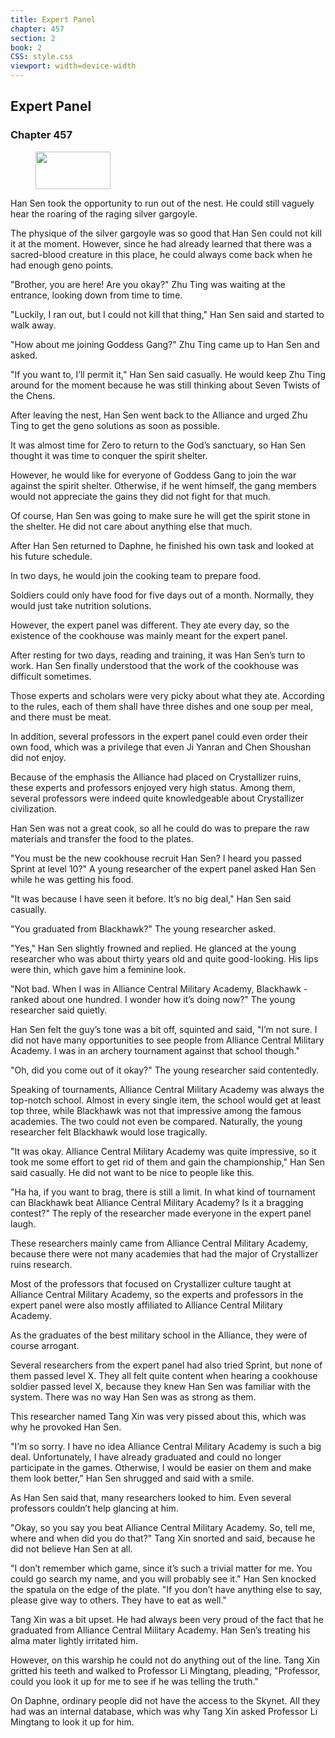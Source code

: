 ```yaml
---
title: Expert Panel
chapter: 457
section: 2
book: 2
CSS: style.css
viewport: width=device-width
---
```


## Expert Panel

### Chapter 457

<figure>
	<img src="../Images/gem.gif" alt="" id="gem" width="120" height="60" />
</figure>

Han Sen took the opportunity to run out of the nest. He could still vaguely hear the roaring of the raging silver gargoyle.

The physique of the silver gargoyle was so good that Han Sen could not kill it at the moment. However, since he had already learned that there was a sacred-blood creature in this place, he could always come back when he had enough geno points.

"Brother, you are here! Are you okay?" Zhu Ting was waiting at the entrance, looking down from time to time.

"Luckily, I ran out, but I could not kill that thing," Han Sen said and started to walk away.

"How about me joining Goddess Gang?" Zhu Ting came up to Han Sen and asked.

"If you want to, I’ll permit it," Han Sen said casually. He would keep Zhu Ting around for the moment because he was still thinking about Seven Twists of the Chens.

After leaving the nest, Han Sen went back to the Alliance and urged Zhu Ting to get the geno solutions as soon as possible.

It was almost time for Zero to return to the God’s sanctuary, so Han Sen thought it was time to conquer the spirit shelter.

However, he would like for everyone of Goddess Gang to join the war against the spirit shelter. Otherwise, if he went himself, the gang members would not appreciate the gains they did not fight for that much.

Of course, Han Sen was going to make sure he will get the spirit stone in the shelter. He did not care about anything else that much.

After Han Sen returned to Daphne, he finished his own task and looked at his future schedule.

In two days, he would join the cooking team to prepare food.

Soldiers could only have food for five days out of a month. Normally, they would just take nutrition solutions.

However, the expert panel was different. They ate every day, so the existence of the cookhouse was mainly meant for the expert panel.

After resting for two days, reading and training, it was Han Sen’s turn to work. Han Sen finally understood that the work of the cookhouse was difficult sometimes.

Those experts and scholars were very picky about what they ate. According to the rules, each of them shall have three dishes and one soup per meal, and there must be meat.

In addition, several professors in the expert panel could even order their own food, which was a privilege that even Ji Yanran and Chen Shoushan did not enjoy.

Because of the emphasis the Alliance had placed on Crystallizer ruins, these experts and professors enjoyed very high status. Among them, several professors were indeed quite knowledgeable about Crystallizer civilization.

Han Sen was not a great cook, so all he could do was to prepare the raw materials and transfer the food to the plates.

"You must be the new cookhouse recruit Han Sen? I heard you passed Sprint at level 10?" A young researcher of the expert panel asked Han Sen while he was getting his food.

"It was because I have seen it before. It’s no big deal," Han Sen said casually.

"You graduated from Blackhawk?" The young researcher asked.

"Yes," Han Sen slightly frowned and replied. He glanced at the young researcher who was about thirty years old and quite good-looking. His lips were thin, which gave him a feminine look.

"Not bad. When I was in Alliance Central Military Academy, Blackhawk -ranked about one hundred. I wonder how it’s doing now?" The young researcher said quietly.

Han Sen felt the guy’s tone was a bit off, squinted and said, "I’m not sure. I did not have many opportunities to see people from Alliance Central Military Academy. I was in an archery tournament against that school though."

"Oh, did you come out of it okay?" The young researcher said contentedly.

Speaking of tournaments, Alliance Central Military Academy was always the top-notch school. Almost in every single item, the school would get at least top three, while Blackhawk was not that impressive among the famous academies. The two could not even be compared. Naturally, the young researcher felt Blackhawk would lose tragically.

"It was okay. Alliance Central Military Academy was quite impressive, so it took me some effort to get rid of them and gain the championship," Han Sen said casually. He did not want to be nice to people like this.

"Ha ha, if you want to brag, there is still a limit. In what kind of tournament can Blackhawk beat Alliance Central Military Academy? Is it a bragging contest?" The reply of the researcher made everyone in the expert panel laugh.

These researchers mainly came from Alliance Central Military Academy, because there were not many academies that had the major of Crystallizer ruins research.

Most of the professors that focused on Crystallizer culture taught at Alliance Central Military Academy, so the experts and professors in the expert panel were also mostly affiliated to Alliance Central Military Academy.

As the graduates of the best military school in the Alliance, they were of course arrogant.

Several researchers from the expert panel had also tried Sprint, but none of them passed level X. They all felt quite content when hearing a cookhouse soldier passed level X, because they knew Han Sen was familiar with the system. There was no way Han Sen was as strong as them.

This researcher named Tang Xin was very pissed about this, which was why he provoked Han Sen.

"I’m so sorry. I have no idea Alliance Central Military Academy is such a big deal. Unfortunately, I have already graduated and could no longer participate in the games. Otherwise, I would be easier on them and make them look better," Han Sen shrugged and said with a smile.

As Han Sen said that, many researchers looked to him. Even several professors couldn’t help glancing at him.

"Okay, so you say you beat Alliance Central Military Academy. So, tell me, where and when did you do that?" Tang Xin snorted and said, because he did not believe Han Sen at all.

"I don’t remember which game, since it’s such a trivial matter for me. You could go search my name, and you will probably see it." Han Sen knocked the spatula on the edge of the plate. "If you don’t have anything else to say, please give way to others. They have to eat as well."

Tang Xin was a bit upset. He had always been very proud of the fact that he graduated from Alliance Central Military Academy. Han Sen’s treating his alma mater lightly irritated him.

However, on this warship he could not do anything out of the line. Tang Xin gritted his teeth and walked to Professor Li Mingtang, pleading, "Professor, could you look it up for me to see if he was telling the truth."

On Daphne, ordinary people did not have the access to the Skynet. All they had was an internal database, which was why Tang Xin asked Professor Li Mingtang to look it up for him.